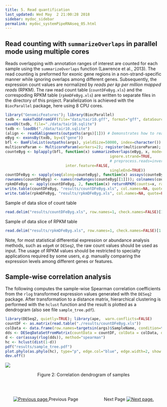 ```yaml
---
title: 5. Read quantification
last_updated: Wed May  2 21:00:28 2018
sidebar: mydoc_sidebar
permalink: mydoc_systemPipeRNAseq_05.html
---
```


## Read counting with `summarizeOverlaps` in parallel mode using multiple cores

Reads overlapping with annotation ranges of interest are counted for
each sample using the `summarizeOverlaps` function (Lawrence et al., 2013). The read counting is
preformed for exonic gene regions in a non-strand-specific manner while
ignoring overlaps among different genes. Subsequently, the expression
count values are normalized by *reads per kp per million mapped reads*
(RPKM). The raw read count table (`countDFeByg.xls`) and the correspoding 
RPKM table (`rpkmDFeByg.xls`) are written
to separate files in the directory of this project. Parallelization is
achieved with the `BiocParallel` package, here using 8 CPU cores.


```r
library("GenomicFeatures"); library(BiocParallel)
txdb <- makeTxDbFromGFF(file="data/tair10.gff", format="gff", dataSource="TAIR", organism="Arabidopsis thaliana")
saveDb(txdb, file="./data/tair10.sqlite")
txdb <- loadDb("./data/tair10.sqlite")
(align <- readGAlignments(outpaths(args)[1])) # Demonstrates how to read bam file into R
eByg <- exonsBy(txdb, by=c("gene"))
bfl <- BamFileList(outpaths(args), yieldSize=50000, index=character())
multicoreParam <- MulticoreParam(workers=2); register(multicoreParam); registered()
counteByg <- bplapply(bfl, function(x) summarizeOverlaps(eByg, x, mode="Union", 
                                               ignore.strand=TRUE, 
                                               # preprocess.reads=invertStrand,
					       inter.feature=FALSE, 
                                               singleEnd=TRUE)) 
countDFeByg <- sapply(seq(along=counteByg), function(x) assays(counteByg[[x]])$counts)
rownames(countDFeByg) <- names(rowRanges(counteByg[[1]])); colnames(countDFeByg) <- names(bfl)
rpkmDFeByg <- apply(countDFeByg, 2, function(x) returnRPKM(counts=x, ranges=eByg))
write.table(countDFeByg, "results/countDFeByg.xls", col.names=NA, quote=FALSE, sep="\t")
write.table(rpkmDFeByg, "results/rpkmDFeByg.xls", col.names=NA, quote=FALSE, sep="\t")
```

Sample of data slice of count table

```r
read.delim("results/countDFeByg.xls", row.names=1, check.names=FALSE)[1:4,1:5]
```

Sample of data slice of RPKM table


```r
read.delim("results/rpkmDFeByg.xls", row.names=1, check.names=FALSE)[1:4,1:4]
```

Note, for most statistical differential expression or abundance analysis
methods, such as `edgeR` or `DESeq2`, the raw count values should be used as input. The
usage of RPKM values should be restricted to specialty applications
required by some users, *e.g.* manually comparing the expression levels
among different genes or features.

## Sample-wise correlation analysis

The following computes the sample-wise Spearman correlation coefficients from
the `rlog` transformed expression values generated with the `DESeq2` package. After
transformation to a distance matrix, hierarchical clustering is performed with
the `hclust` function and the result is plotted as a dendrogram
(also see file `sample_tree.pdf`).


```r
library(DESeq2, quietly=TRUE); library(ape,  warn.conflicts=FALSE)
countDF <- as.matrix(read.table("./results/countDFeByg.xls"))
colData <- data.frame(row.names=targetsin(args)$SampleName, condition=targetsin(args)$Factor)
dds <- DESeqDataSetFromMatrix(countData = countDF, colData = colData, design = ~ condition)
d <- cor(assay(rlog(dds)), method="spearman")
hc <- hclust(dist(1-d))
pdf("results/sample_tree.pdf")
plot.phylo(as.phylo(hc), type="p", edge.col="blue", edge.width=2, show.node.label=TRUE, no.margin=TRUE)
dev.off()
```

![](./pages/mydoc/systemPipeRNAseq_files/sample_tree.png)
<div align="center">Figure 2: Correlation dendrogram of samples</div>

<br><br><center><a href="mydoc_systemPipeRNAseq_04.html"><img src="images/left_arrow.png" alt="Previous page."></a>Previous Page &nbsp; &nbsp; &nbsp; &nbsp; &nbsp; &nbsp; &nbsp; &nbsp; &nbsp; &nbsp; Next Page
<a href="mydoc_systemPipeRNAseq_06.html"><img src="images/right_arrow.png" alt="Next page."></a></center>
